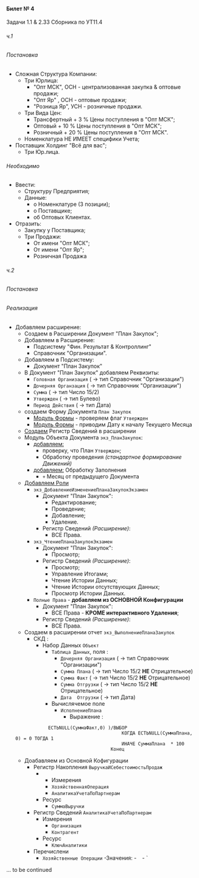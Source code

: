 

#### Билет № 4
Задачи 1.1 & 2.33 Сборника по УТ11.4

###### ч.1
###### Постановка

- Сложная Структура Компании:
    - Три Юрлица:
        - "Опт МСК", ОСН - централизованная закупка & оптовые продажи;
        - "Опт Яр" , ОСН - оптовые продажи;
        - "Розница Яр", УСН   - розничные продажи.
    - Три Вида Цен: 
        - Трансфертный  + 3 %  Цены поступления в "Опт МСК";
        - Оптовый  + 10 % Цены поступления в "Опт МСК";
        - Розничный + 20 % Цены поступления в "Опт МСК".   
    - Номенклатура НЕ ИМЕЕТ специфики Учета;
- Поставщик Холдинг "Всё для вас";
    - Три Юр.лица.
###### Необходимо

- Ввести: 
    - Структуру Предприятия;
    - Данные: 
        - о Номенклатуре (3 позиции);
        - о Поставщике;
        - об Оптовых Клиентах.  
- Отразить:
    - Закупку у Поставщика;
    - Три Продажи:
        - От имени  "Опт МСК";
        - От имени  "Опт Яр";
        - Розничная Продажа       

###### ч.2
###### Постановка 

###### Реализация

- Добавляем расширение:
    - Создаем в Расширении Документ "План Закупок";
    - Добавляем в Расширение:
        - Подсистему "Фин. Результат & Контроллинг"
        - Справочник "Организации".
    - Добавляем в Подсистему:
        - Документ "План Закупок"
    - В Документ "План Закупок" добавляем Реквизиты:
        - `Головная Организация` ( → тип Справочник "Организации")
        - `Дочерняя Органзация`  ( → тип Справочник "Организации")
        - `Сумма` ( → тип Число 15/2)
        - `Утвержден` ( → тип Булево)
        - `Период Действия` ( → тип Дата)
    - создаем Форму Документа `План Закупок` 
        - [Модуль Формы](https://github.com/alex-dev-2020/Spec_UT/commit/b623a7032ef24c2f4ed4b95b1b5de4437f1d4e4f) - проверяем флаг `Утвержден`
        - [Модуль Формы](https://github.com/alex-dev-2020/Spec_UT/commit/8a59f9fca54c52a4eb1c0db3791d17ec031ad508) - приводим Дату к началу Текущего Месяца
    - [Создаем](https://github.com/alex-dev-2020/Spec_UT/commit/88b9e32db478a2166f5f019cbb4696b3f08e9fb1) Регистр Сведений в расширении
    - Модуль Объекта Документа `экз_ПланЗакупок`:
        - [добавляем:](https://github.com/alex-dev-2020/Spec_UT/commit/f5a1b508df4fd28d23354675309266afb60e16e5)
            - проверку,  что План `Утвержден`;
            - Обработку проведения  *(стандартное формирование Движений)*
        - [добавляем:](https://github.com/alex-dev-2020/Spec_UT/commit/c05932cf2a59ae15785fc7fdce944bb4dfc49728) Обработку Заполнения
            - `+`  Месяц от предыдущего Документа 
    - [Добавляем Роли](https://github.com/alex-dev-2020/Spec_UT/commit/1b00a90aa8e24d2ae35c763b52af586f8efc301f)
        - `экз_ДобавлениеИзменениеПланаЗакупокЭкзамен`
            - Документ "План Закупок":
                - Редактирование;
                - Проведение;
                - Добавление;
                - Удаление.
            - Регистр Сведений *(Расширение)*:
                - ВСЕ Права.  
        - `экз_ЧтениеПланаЗакупокЭкзамен`
            - Документ "План Закупок":
                - Просмотр;
            - Регистр Сведений *(Расширение)*:
                - Просмотр;
                - Управление Итогами;
                - Чтение Истории Данных;
                - Чтение Истории  отсутствующих Данных;
                - Просмотр Истории Данных.
        - `Полные Права` - **добавляем из ОСНОВНОЙ  Конфигурации**
            - Документ "План Закупок":
               - ВСЕ Права - **КРОМЕ интерактивного Удаления**;
            - Регистр Сведений *(Расширение)*:
               - ВСЕ Права.    
    - Создаем в расширении отчет `экз_ВыполнениеПланаЗакупок` 
        - СКД :
            - Набор  Данных `Объект` 
                - `Таблица Данных`, поля :
                    - `Дочерняя Организация`  ( → тип Справочник "Организации")
                    - `Сумма Плана` ( → тип Число 15/2 **НЕ** Отрицательное)
                    - `Сумма Факт` ( → тип Число 15/2 **НЕ** Отрицательное)
                    - `Сумма Отгрузки` ( → тип Число 15/2 **НЕ** Отрицательное)
                    - `Дата  Отгрузки` ( → тип Дата)
                - Вычислячемое поле
                    - `ИсполнениеПлана `
                        - Выражение : 
     ```
                 ЕСТЬNULL(СуммаФакт,0) )/ВЫБОР 
                                            КОГДА ЕСТЬNULL(СуммаПлана, 0) = 0 ТОГДА 1 
                                            ИНАЧЕ СуммаПлана  * 100  
                                        Конец
    ```
    - Доабавляем из Основной Кофигурации
        - Регистр Накопления `ВыручкаИСебестоимостьПродаж` 
            -  - Измерения
                - `ХозяйственнаяОперация` 
                - `АналитикаУчетаПоПартнерам`
            - Ресурс
                - `СуммаВыручки`   
        - Регистр Сведений `АналитикаУчетаПоПартнерам`
            - Измерения
                - `Организация` 
                - `Контрагент`
            - Ресурс
                - `КлючАналитики`
        - Перечислени
            - `Хозяйственные Операции`
                -Значения:
                    - ` `
                    - `

... to be continued


    
             
